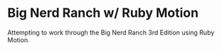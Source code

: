 # Big Nerd Ranch w/ Ruby Motion

Attempting to work through the Big Nerd Ranch 3rd Edition using Ruby Motion.
